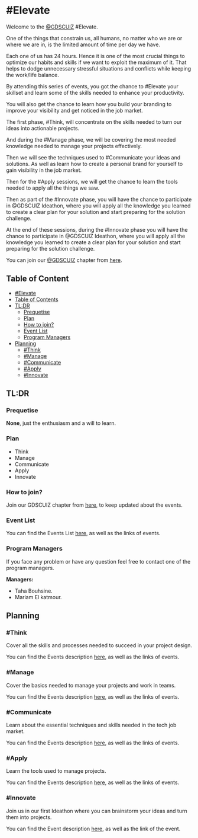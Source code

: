 # #Elevate

Welcome to the [@GDSCUIZ](https://gdsc.community.dev/university-of-ibn-zohr/) #Elevate.


One of the things that constrain us, all humans, no matter who we are or where we are in, is the limited amount of time per day we have. 

Each one of us has 24 hours. Hence it is one of the most crucial things to optimize our habits and skills if we want to exploit the maximum of it. That helps to dodge unnecessary stressful situations and conflicts while keeping the work/life balance.

By attending this series of events, you got the chance to #Elevate your skillset and learn some of the skills needed to enhance your productivity.

You will also get the chance to learn how you build your branding to improve your visibility and get noticed in the job market.

The first phase, #Think, will concentrate on the skills needed to turn our ideas into actionable projects.

And during the #Manage phase, we will be covering the most needed knowledge needed to manage your projects effectively.

Then we will see the techniques used to #Communicate your ideas and solutions. As well as learn how to create a personal brand for yourself to gain visibility in the job market.

Then for the #Apply sessions, we will get the chance to learn the tools needed to apply all the things we saw.

Then as part of the #Innovate phase, you will have the chance to participate in @GDSCUIZ Ideathon, where you will apply all the knowledge you learned to create a clear plan for your solution and start preparing for the solution challenge.




At the end of these sessions, during the #Innovate phase you will have the chance to participate in @GDSCUIZ Ideathon, where you will apply all the knowledge you learned to create a clear plan for your solution and start preparing for the solution challenge.

You can join our [@GDSCUIZ](https://gdsc.community.dev/university-of-ibn-zohr/) chapter from [here](https://gdsc.community.dev/university-of-ibn-zohr/).

## Table of Content

  - [#Elevate](#Elevate)
  - [Table of Contents](#table-of-contents)
  - [TL:DR](#tldr)
    - [Prequetise](#prequetise)
    - [Plan](#plan)
    - [How to join?](#how-to-join)
    - [Event List](#event-list)
    - [Program Managers](#program-managers)
  - [Planning](#planning)
    - [#Think](#think)
    - [#Manage](#manage)
    - [#Communicate](#communicate)
    - [#Apply](#apply)
    - [#Innovate](#innovate)
    

## TL:DR

### Prequetise

**None**, just the enthusiasm and a will to learn.

### Plan

- Think
- Manage
- Communicate
- Apply
- Innovate

### How to join?

Join our GDSCUIZ chapter from  [here](https://gdsc.community.dev/university-of-ibn-zohr/), to keep updated about the events.

### Event List

You can find the Events List [here](https://gdscuiz.github.io/elevate/events_list/), as well as the links of events.

### Program Managers

If you face any problem or have any question feel free to contact one of the program managers.

**Managers:**

- Taha Bouhsine.
- Mariam El katmour.

## Planning
 
### #Think

Cover all the skills and processes needed to succeed in your project design.

You can find the Events description [here](https://gdscuiz.github.io/elevate/events/think/), as well as the links of events.


### #Manage

Cover the basics needed to manage your projects and work in teams.

You can find the Events description [here](https://gdscuiz.github.io/elevate/events/manage/), as well as the links of events.


### #Communicate

Learn about the essential techniques and skills needed in the tech job market.

You can find the Events description [here](https://gdscuiz.github.io/elevate/events/communicate/), as well as the links of events.


### #Apply

Learn the tools used to manage projects.

You can find the Events description [here](https://gdscuiz.github.io/elevate/events/apply/), as well as the links of events.

### #Innovate

Join us in our first Ideathon where you can brainstorm your ideas and turn them into projects.

You can find the Event description [here](https://gdscuiz.github.io/elevate/events/innovate/), as well as the link of the event.
